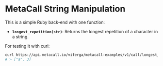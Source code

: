# MetaCall String Manipulation

This is a simple Ruby back-end with one function:
- **`longest_repetition(str)`**: Returns the longest repetition of a character in a string.

For testing it with curl:
``` bash
curl https://api.metacall.io/viferga/metacall-examples/v1/call/longest_repetition -X POST --data '{"str":"aaabb"}'
# > ["a", 3]
```
